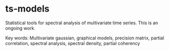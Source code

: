 # ts-models

Statistical tools for spectral analysis of multivariate time series. This is an ongoing work. 

Key words: Multivariate gaussian, graphical models, precision matrix, partial correlation, spectral analysis, spectral density, partial coherency
